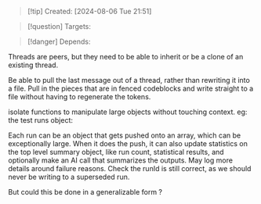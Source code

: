 
>[!tip] Created: [2024-08-06 Tue 21:51]

>[!question] Targets: 

>[!danger] Depends: 

Threads are peers, but they need to be able to inherit or be a clone of an existing thread.

Be able to pull the last message out of a thread, rather than rewriting it into a file.
Pull in the pieces that are in fenced codeblocks and write straight to a file without having to regenerate the tokens.

isolate functions to manipulate large objects without touching context.
eg: the test runs object:

Each run can be an object that gets pushed onto an array, which can be exceptionally large.
When it does the push, it can also update statistics on the top level summary object, like run count, statistical results, and optionally make an AI call that summarizes the outputs.  May log more details around failure reasons.
Check the runId is still correct, as we should never be writing to a superseded run.

But could this be done in a generalizable form ?